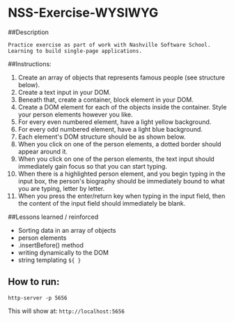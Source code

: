 # NSS-Exercise-WYSIWYG

##Description
```
Practice exercise as part of work with Nashville Software School. Learning to build single-page applications.
```

##Instructions:

1. Create an array of objects that represents famous people (see structure below).
2. Create a text input in your DOM.
3. Beneath that, create a container, block element in your DOM.
4. Create a DOM element for each of the objects inside the container. Style your person elements however you like.
5. For every even numbered element, have a light yellow background.
6. For every odd numbered element, have a light blue background.
7. Each element's DOM structure should be as shown below.
8. When you click on one of the person elements, a dotted border should appear around it.
9. When you click on one of the person elements, the text input should immediately gain focus so that you can start typing.
10. When there is a highlighted person element, and you begin typing in the input box, the person's biography should be immediately bound to what you are typing, letter by letter.
11. When you press the enter/return key when typing in the input field, then the content of the input field should immediately be blank.


##Lessons learned / reinforced

- Sorting data in an array of objects
- person elements
- .insertBefore() method 
- writing dynamically to the DOM
- string templating ` ${ } ` 

## How to run: 
```
http-server -p 5656
```
This will show at: 
`http://localhost:5656
`